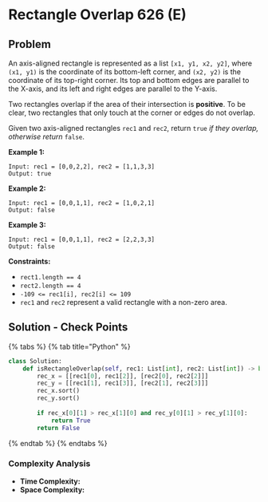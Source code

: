 # Rectangle Overlap 626 \(E\)

## Problem

An axis-aligned rectangle is represented as a list `[x1, y1, x2, y2]`, where `(x1, y1)` is the coordinate of its bottom-left corner, and `(x2, y2)` is the coordinate of its top-right corner. Its top and bottom edges are parallel to the X-axis, and its left and right edges are parallel to the Y-axis.

Two rectangles overlap if the area of their intersection is **positive**. To be clear, two rectangles that only touch at the corner or edges do not overlap.

Given two axis-aligned rectangles `rec1` and `rec2`, return `true` _if they overlap, otherwise return_ `false`.

**Example 1:**

```text
Input: rec1 = [0,0,2,2], rec2 = [1,1,3,3]
Output: true
```

**Example 2:**

```text
Input: rec1 = [0,0,1,1], rec2 = [1,0,2,1]
Output: false
```

**Example 3:**

```text
Input: rec1 = [0,0,1,1], rec2 = [2,2,3,3]
Output: false
```

**Constraints:**

* `rect1.length == 4`
* `rect2.length == 4`
* `-109 <= rec1[i], rec2[i] <= 109`
* `rec1` and `rec2` represent a valid rectangle with a non-zero area.

## Solution - Check Points

{% tabs %}
{% tab title="Python" %}
```python
class Solution:
    def isRectangleOverlap(self, rec1: List[int], rec2: List[int]) -> bool:
        rec_x = [[rec1[0], rec1[2]], [rec2[0], rec2[2]]]
        rec_y = [[rec1[1], rec1[3]], [rec2[1], rec2[3]]]
        rec_x.sort()
        rec_y.sort()
        
        if rec_x[0][1] > rec_x[1][0] and rec_y[0][1] > rec_y[1][0]:
            return True
        return False
```
{% endtab %}
{% endtabs %}

### Complexity Analysis

* **Time Complexity:** 
* **Space Complexity:** 

